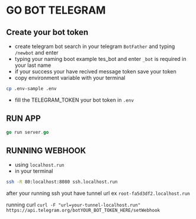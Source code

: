 # GO BOT TELEGRAM

## Create your bot token
* create telegram bot search in your telegram `BotFather` and typing `/newbot` and enter
* typing your naming boot example tes_bot and enter `_bot` is required in your last name
* if your success your have recived message token save your token
* copy environment variable with your terminal
```sh
cp .env-sample .env
```
* fill the TELEGRAM_TOKEN your bot token in `.env`

## RUN APP

```go
go run server.go
```

## RUNNING WEBHOOK
* using `localhost.run`
* in your terminal
```sh
ssh -R 80:localhost:8080 ssh.localhost.run
```
after your running ssh yout have tunnel url ex `root-fa5d3df2.localhost.run`

running curl
`curl -F "url=your-tunnel-localhost.run" https://api.telegram.org/botYOUR_BOT_TOKEN_HERE/setWebhook`

